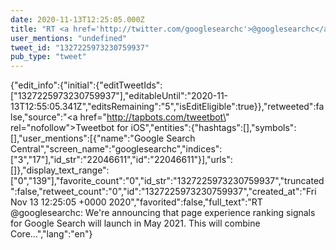 ```yaml
---
date: 2020-11-13T12:25:05.000Z
title: "RT <a href='http://twitter.com/googlesearchc'>@googlesearchc</a>: We're announcing that page experience ranking signals for Google Search will launch in May 2021. This will combine Core…″"
user_mentions: "undefined"
tweet_id: "1327225973230759937"
pub_type: "tweet"
---
```

{"edit_info":{"initial":{"editTweetIds":["1327225973230759937"],"editableUntil":"2020-11-13T12:55:05.341Z","editsRemaining":"5","isEditEligible":true}},"retweeted":false,"source":"<a href=\"http://tapbots.com/tweetbot\" rel=\"nofollow\">Tweetbot for iΟS</a>","entities":{"hashtags":[],"symbols":[],"user_mentions":[{"name":"Google Search Central","screen_name":"googlesearchc","indices":["3","17"],"id_str":"22046611","id":"22046611"}],"urls":[]},"display_text_range":["0","139"],"favorite_count":"0","id_str":"1327225973230759937","truncated":false,"retweet_count":"0","id":"1327225973230759937","created_at":"Fri Nov 13 12:25:05 +0000 2020","favorited":false,"full_text":"RT @googlesearchc: We're announcing that page experience ranking signals for Google Search will launch in May 2021. This will combine Core…","lang":"en"}
